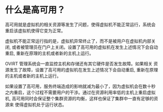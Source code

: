 # 什么是高可用？

高可用就是虚拟机的相关资源等发生了问题，使得虚拟机不能正常运行，系统会
重启该虚拟机使得它变为正常。

虚拟机不能正常运行指的是，虚拟机异常终止了，而不是被用户在虚拟机内部关闭,
或者被管理员在门户上关闭。设置了高可用的虚拟机在发生上述情况下会自动重启,
重新在原理的主机或者新的主机上运行。

OVIRT 管理系统会一直监控主机和存储还有其它硬件是否发生故障。如果相关
资源发生了故障，设置了高可用的虚拟机在发生上述情况下会自动重启,
重新在原理的主机或者新的主机上运行。

如果设置了高可用，服务终端造成的影响就减为最小了，因为虚拟机会在数十秒
之内重启，这个过程不需要用户的干涉。通过在资源利用率低的主机上重启虚拟机,
高可用同时会保证整个集群资源的均衡，这样也保证了集群中一直有足够的资源来
使得虚拟机处于运行状态。
